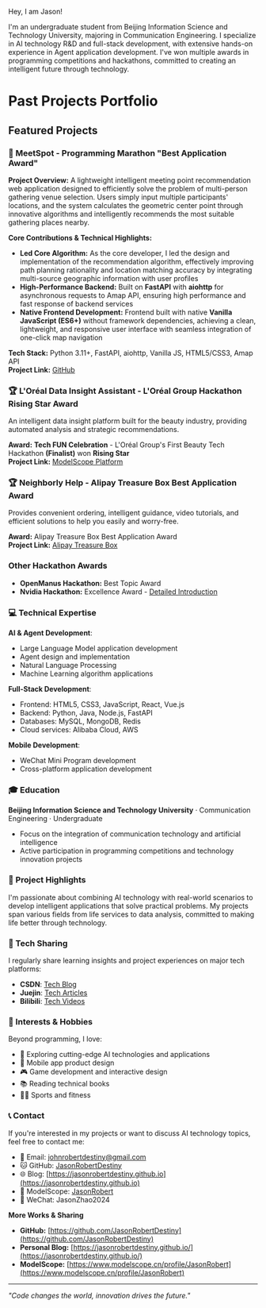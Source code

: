 Hey, I am Jason!

I'm an undergraduate student from Beijing Information Science and Technology University, majoring in Communication Engineering. I specialize in AI technology R&D and full-stack development, with extensive hands-on experience in Agent application development. I've won multiple awards in programming competitions and hackathons, committed to creating an intelligent future through technology.

# Past Projects Portfolio

## **Featured Projects**

### **🎯 MeetSpot - Programming Marathon "Best Application Award"**

**Project Overview:** A lightweight intelligent meeting point recommendation web application designed to efficiently solve the problem of multi-person gathering venue selection. Users simply input multiple participants' locations, and the system calculates the geometric center point through innovative algorithms and intelligently recommends the most suitable gathering places nearby.

**Core Contributions & Technical Highlights:**
- **Led Core Algorithm:** As the core developer, I led the design and implementation of the recommendation algorithm, effectively improving path planning rationality and location matching accuracy by integrating multi-source geographic information with user profiles
- **High-Performance Backend:** Built on **FastAPI** with **aiohttp** for asynchronous requests to Amap API, ensuring high performance and fast response of backend services
- **Native Frontend Development:** Frontend built with native **Vanilla JavaScript (ES6+)** without framework dependencies, achieving a clean, lightweight, and responsive user interface with seamless integration of one-click map navigation

**Tech Stack:** Python 3.11+, FastAPI, aiohttp, Vanilla JS, HTML5/CSS3, Amap API  
**Project Link:** [GitHub](https://github.com/JasonRobertDestiny/MeetSpot)

### **🏆 L'Oréal Data Insight Assistant - L'Oréal Group Hackathon Rising Star Award**

An intelligent data insight platform built for the beauty industry, providing automated analysis and strategic recommendations.

**Award:** **Tech FUN Celebration** - L'Oréal Group's First Beauty Tech Hackathon **(Finalist)** won **Rising Star**  
**Project Link:** [ModelScope Platform](https://www.modelscope.cn/studios/JasonRobert/loreal-insight-agent)

### **🏆 Neighborly Help - Alipay Treasure Box Best Application Award**

Provides convenient ordering, intelligent guidance, video tutorials, and efficient solutions to help you easily and worry-free.

**Award:** Alipay Treasure Box Best Application Award  
**Project Link:** [Alipay Treasure Box](https://tbox.alipay.com/pro/share/202412APTgpY00193418?platform=WebService)

### **Other Hackathon Awards**

- **OpenManus Hackathon:** Best Topic Award
- **Nvidia Hackathon:** Excellence Award - [Detailed Introduction](https://blog.csdn.net/Soulrobert520/article/details/148192876?spm=1001.2014.3001.5501)

### 💻 Technical Expertise

**AI & Agent Development**:
- Large Language Model application development
- Agent design and implementation
- Natural Language Processing
- Machine Learning algorithm applications

**Full-Stack Development**:
- Frontend: HTML5, CSS3, JavaScript, React, Vue.js
- Backend: Python, Java, Node.js, FastAPI
- Databases: MySQL, MongoDB, Redis
- Cloud services: Alibaba Cloud, AWS

**Mobile Development**:
- WeChat Mini Program development
- Cross-platform application development

### 🎓 Education

**Beijing Information Science and Technology University** · Communication Engineering · Undergraduate
- Focus on the integration of communication technology and artificial intelligence
- Active participation in programming competitions and technology innovation projects

### 🚀 Project Highlights

I'm passionate about combining AI technology with real-world scenarios to develop intelligent applications that solve practical problems. My projects span various fields from life services to data analysis, committed to making life better through technology.

### 📖 Tech Sharing

I regularly share learning insights and project experiences on major tech platforms:
- **CSDN**: [Tech Blog](https://blog.csdn.net/Soulrobert520)
- **Juejin**: [Tech Articles](https://juejin.cn/user/2637056597039172)
- **Bilibili**: [Tech Videos](https://space.bilibili.com/648236073)

### 🎯 Interests & Hobbies

Beyond programming, I love:
- 🤖 Exploring cutting-edge AI technologies and applications
- 📱 Mobile app product design
- 🎮 Game development and interactive design
- 📚 Reading technical books
- 🏃‍♂️ Sports and fitness

### 📞 Contact

If you're interested in my projects or want to discuss AI technology topics, feel free to contact me:

- 📧 Email: [johnrobertdestiny@gmail.com](mailto:johnrobertdestiny@gmail.com)
- 🐱 GitHub: [JasonRobertDestiny](https://github.com/JasonRobertDestiny)
- 🌐 Blog: [https://jasonrobertdestiny.github.io](https://jasonrobertdestiny.github.io)
- 🔬 ModelScope: [JasonRobert](https://www.modelscope.cn/profile/JasonRobert)
- 📱 WeChat: JasonZhao2024

**More Works & Sharing**
- **GitHub:** [https://github.com/JasonRobertDestiny](https://github.com/JasonRobertDestiny)
- **Personal Blog:** [https://jasonrobertdestiny.github.io/](https://jasonrobertdestiny.github.io/)
- **ModelScope:** [https://www.modelscope.cn/profile/JasonRobert](https://www.modelscope.cn/profile/JasonRobert)

---

*"Code changes the world, innovation drives the future."*
